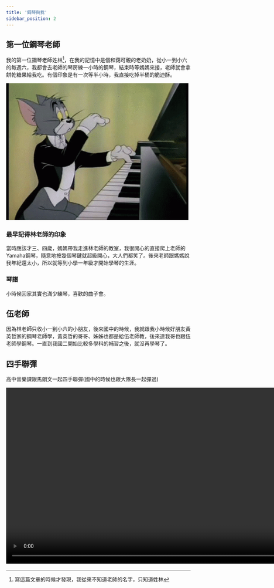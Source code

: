 ```yaml
---
title: '鋼琴與我'
sidebar_position: 2
---
```

## 第一位鋼琴老師

我的第一位鋼琴老師姓林[^1]，在我的記憶中是個和藹可親的老奶奶，從小一到小六的每週六，我都會去老師的琴房練一小時的鋼琴，結束時等媽媽來接，老師就會拿餅乾糖果給我吃。有個印象是有一次等半小時，我直接吃掉半桶的脆迪酥。

![piano](./img/img.png)

### 最早記得林老師的印象

當時應該才三、四歲，媽媽帶我走進林老師的教室，我很開心的直接爬上老師的Yamaha鋼琴，隨意地按幾個琴鍵就超級開心，大人們都笑了。後來老師跟媽媽說我年紀還太小，所以就等到小學一年級才開始學琴的生涯。

### 琴譜

小時候回家其實也滿少練琴，喜歡的曲子會。

## 伍老師

因為林老師只收小一到小六的小朋友，後來國中的時候，我就跟我小時候好朋友黃英哲家的鋼琴老師學，黃英哲的哥哥、姊姊也都是給伍老師教，後來連我哥也跟伍老師學鋼琴。一直到我國二開始比較多學科的補習之後，就沒再學琴了。

## 四手聯彈

高中音樂課跟馬朗文一起四手聯彈(國中的時候也跟大隊長一起彈過)

<video controls width="960">
    <source src="/video/005.mp4" type="video/mp4" />

    抱歉，您的瀏覽器不支援內嵌影片。
</video>

[^1]:寫這篇文章的時候才發現，我從來不知道老師的名字，只知道姓林